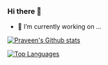 ### Hi there 👋

- 🔭 I’m currently working on ...

[![Praveen's Github stats](https://github-readme-stats.vercel.app/api?count_private=true&username=Praveen5733&show_icons=true)](https://github.com/praveen5733)

[![Top Languages](https://github-readme-stats.vercel.app/api/top-langs/?count_private=true&username=praveen5733&langs_count=10&layout=compact&hide=html,css,ruby,scss)](https://github.com/praveen5733)

<!--
**praveen5733/praveen5733** is a ✨ _special_ ✨ repository because its `README.md` (this file) appears on your GitHub profile.

Here are some ideas to get you started:

- 🔭 I’m currently working on ...
- 🌱 I’m currently learning ...
- 👯 I’m looking to collaborate on ...
- 🤔 I’m looking for help with ...
- 💬 Ask me about ...
- 📫 How to reach me: ...
- 😄 Pronouns: ...
- ⚡ Fun fact: ...
-->
